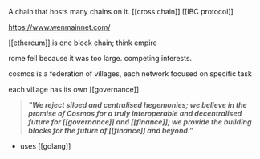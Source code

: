 A chain that hosts many chains on it. [[cross chain]]
[[IBC protocol]]

https://www.wenmainnet.com/

[[ethereum]] is one block chain; think empire

rome fell because it was too large. competing interests.

cosmos is a federation of villages, each network focused on specific task

each village has its own [[governance]]

>_**"We reject siloed and centralised hegemonies; we believe in the promise of Cosmos for a truly interoperable and decentralised future for [[governance]] and [[finance]]; we provide the building blocks for the future of [[finance]] and beyond.”**_

- uses [[golang]] 